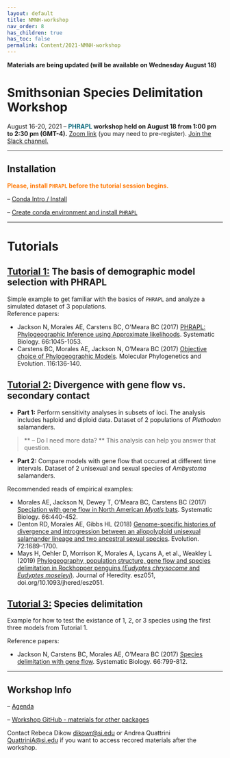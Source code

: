 ```yaml
---
layout: default
title: NMNH-workshop
nav_order: 8
has_children: true
has_toc: false
permalink: Content/2021-NMNH-workshop
---
```

**Materials are being updated (will be available on Wednesday August 18)**

# **Smithsonian Species Delimitation Workshop**
August 16-20, 2021 – **<font color='#006579'>PHRAPL</font> workshop held on August 18 from 1:00 pm to 2:30 pm (GMT-4).**
[Zoom link](https://zoom.us/j/95658176247?pwd=ekl0eHFrQnZVU3FtVFBmUE1zamVnZz09) (you may need to pre-register).
[Join the Slack channel.](https://sppdelimitworkshop.slack.com/archives/C028GRU9N01)

---
## Installation
**<font color='#ff7700'>Please, install `PHRAPL` before the tutorial session begins.</font>**

– [Conda Intro / Install](https://github.com/SmithsonianWorkshops/Species_Delimitation_2021_08/blob/main/conda_instructions.md)

– [Create conda environment and install `PHRAPL`](https://phrapl.github.io/Content/1.Installation.html) 

---
# Tutorials

## **[Tutorial 1:](https://phrapl.github.io/Content/2021-NMNH-workshop/NMNH.aa.PHRAPL.tutorial1.html)** The basis of demographic model selection with PHRAPL 
Simple example to get familiar with the basics of `PHRAPL` and analyze a simulated dataset of 3 populations. <br/>
Reference papers:
* Jackson N, Morales AE, Carstens BC, O'Meara BC (2017) [PHRAPL: Phylogeographic Inference using Approximate likelihoods](https://academic.oup.com/sysbio/article/66/6/1045/2999288). Systematic Biology. 66:1045-1053. <br/>
* Carstens BC, Morales AE, Jackson N, O’Meara BC (2017) [Objective choice of Phylogeographic Models](https://www.sciencedirect.com/science/article/pii/S1055790317303160?via%3Dihub). Molecular Phylogenetics and Evolution. 116:136-140. <br/>


## **[Tutorial 2:](https://phrapl.github.io/Content/2021-NMNH-workshop/NMNH.ab.PHRAPL.tutorial2.html)** Divergence with gene flow vs. secondary contact

* **Part 1:** Perform sensitivity analyses in subsets of loci. The analysis includes haploid and diploid data. Dataset of 2 populations of *Plethodon* salamanders. <br/>
> ** – Do I need more data? ** This analysis can help you answer that question.
* **Part 2:** Compare models with gene flow that occurred at different time intervals. Dataset of 2 unisexual and sexual species of *Ambystoma* salamanders. <br/>

Recommended reads of empirical examples:
* Morales AE, Jackson N, Dewey T, O’Meara BC, Carstens BC (2017) [Speciation with gene flow in North American *Myotis* bats](https://academic.oup.com/sysbio/article/66/3/440/2682289). Systematic Biology. 66:440-452. <br/>
* Denton RD, Morales AE, Gibbs HL (2018) [Genome-specific histories of divergence and introgression between an allopolyploid unisexual salamander lineage and two ancestral sexual species](https://onlinelibrary.wiley.com/doi/full/10.1111/evo.13528). Evolution.  72:1689–1700. <br/>
* Mays H, Oehler D, Morrison K, Morales A, Lycans A, et al., Weakley L (2019) [Phylogeography, population structure, gene flow and species delimitation in Rockhopper penguins (*Eudyptes chrysocome* and *Eudyptes moseleyi*)](https://academic.oup.com/jhered/article/110/7/801/5583958?login=true). Journal of Heredity. esz051, doi.org/10.1093/jhered/esz051. <br/>

## **[Tutorial 3:]()** Species delimitation
Example for how to test the existance of 1, 2, or 3 species using the first three models from Tutorial 1. <br/>

Reference papers:
* Jackson N, Carstens BC, Morales AE, O’Meara BC (2017) [Species delimitation with gene flow](https://academic.oup.com/sysbio/article/66/5/799/2726792?searchresult=1). Systematic Biology. 66:799-812.


---
## Workshop Info

– [Agenda](https://docs.google.com/document/d/1onnx5ixblgBtEk8akRsvFmvtLPl3-8xl5Hoq6JUhb0g/edit)

– [Workshop GitHub - materials for other packages](https://github.com/SmithsonianWorkshops/Species_Delimitation_2021_08)

Contact Rebeca Dikow <dikowr@si.edu> or Andrea Quattrini <QuattriniA@si.edu> if you want to access recored materials after the workshop.